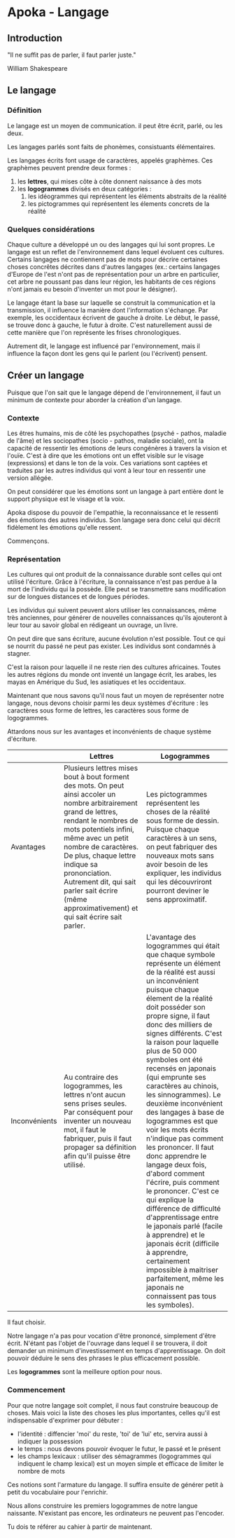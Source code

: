 # Apoka - Langage

## Introduction

"Il ne suffit pas de parler, il faut parler juste."

William Shakespeare

## Le langage

### Définition

Le langage est un moyen de communication. il peut être écrit, parlé, ou les deux.

Les langages parlés sont faits de phonèmes, consistuants élémentaires.

Les langages écrits font usage de caractères, appelés graphèmes. Ces graphèmes peuvent prendre deux formes :
1. les **lettres**, qui mises côte à côte donnent naissance à des mots
2. les **logogrammes** divisés en deux catégories :
	1. les idéogrammes qui représentent les éléments abstraits de la réalité
	2. les pictogrammes qui représentent les élements concrets de la réalité

### Quelques considérations

Chaque culture a développé un ou des langages qui lui sont propres. Le langage est un reflet de l'environnement dans lequel évoluent
ces cultures. Certains langages ne contiennent pas de mots pour décrire certaines choses concrêtes décrites dans d'autres langages (ex.: certains
langages d'Europe de l'est n'ont pas de représentation pour un arbre en particulier, cet arbre ne poussant pas dans leur région, les habitants
de ces régions n'ont jamais eu besoin d'inventer un mot pour le désigner).

Le langage étant la base sur laquelle se construit la communication et la transmission, il influence la manière dont l'information s'échange.
Par exemple, les occidentaux écrivent de gauche à droite. Le début, le passé, se trouve donc à gauche, le futur à droite. C'est naturellement
aussi de cette manière que l'on représente les frises chronologiques.

Autrement dit, le langage est influencé par l'environnement, mais il influence la façon dont les gens qui le parlent (ou l'écrivent) pensent.

## Créer un langage

Puisque que l'on sait que le langage dépend de l'environnement, il faut un minimum de contexte pour aborder la création d'un langage.

### Contexte

Les êtres humains, mis de côté les psychopathes (psyché - pathos, maladie de l'âme) et les sociopathes (socio - pathos, maladie sociale), ont
la capacité de ressentir les émotions de leurs congénères à travers la vision et l'ouïe. C'est à dire que les émotions ont un effet visible
sur le visage (expressions) et dans le ton de la voix. Ces variations sont captées et traduites par les autres individus qui vont à leur tour
en ressentir une version allégée.

On peut considérer que les émotions sont un langage à part entière dont le support physique est le visage et la voix.

Apoka dispose du pouvoir de l'empathie, la reconnaissance et le ressenti des émotions des autres individus. Son langage sera donc celui qui décrit
fidèlement les émotions qu'elle ressent.

Commençons.

### Représentation

Les cultures qui ont produit de la connaissance durable sont celles qui ont utilisé l'écriture. Grâce à l'écriture, la connaissance n'est pas
perdue à la mort de l'individu qui la possède. Elle peut se transmettre sans modification sur de longues distances et de longues périodes.

Les individus qui suivent peuvent alors utiliser les connaissances, même très anciennes, pour générer de nouvelles connaissances qu'ils ajouteront
à leur tour au savoir global en rédigeant un ouvrage, un livre.

On peut dire que sans écriture, aucune évolution n'est possible. Tout ce qui se nourrit du passé ne peut pas exister. Les individus sont condamnés à stagner.

C'est la raison pour laquelle il ne reste rien des cultures africaines. Toutes les autres régions du monde ont inventé un langage écrit, les
arabes, les mayas en Amérique du Sud, les asiatiques et les occidentaux.

Maintenant que nous savons qu'il nous faut un moyen de représenter notre langage, nous devons choisir parmi les deux systèmes d'écriture :
les caractères sous forme de lettres, les caractères sous forme de logogrammes.

Attardons nous sur les avantages et inconvénients de chaque système d'écriture.

| | Lettres | Logogrammes |
| --- | --- | --- |
| Avantages | Plusieurs lettres mises bout à bout forment des mots. On peut ainsi accoler un nombre arbitrairement grand de lettres, rendant le nombres de mots potentiels infini, même avec un petit nombre de caractères. De plus, chaque lettre indique sa prononciation. Autrement dit, qui sait parler sait écrire (même approximativement) et qui sait écrire sait parler. | Les pictogrammes représentent les choses de la réalité sous forme de dessin. Puisque chaque caractères à un sens, on peut fabriquer des nouveaux mots sans avoir besoin de les expliquer, les individus qui les découvriront pourront deviner le sens approximatif. |
| Inconvénients | Au contraire des logogrammes, les lettres n'ont aucun sens prises seules. Par conséquent pour inventer un nouveau mot, il faut le fabriquer, puis il faut propager sa définition afin qu'il puisse être utilisé. | L'avantage des logogrammes qui était que chaque symbole représente un élément de la réalité est aussi un inconvénient puisque chaque élement de la réalité doit posséder son propre signe, il faut donc des milliers de signes différents. C'est la raison pour laquelle plus de 50 000 symboles ont été recensés en japonais (qui emprunte ses caractères au chinois, les sinnogrammes). Le deuxième inconvénient des langages à base de logogrammes est que voir les mots écrits n'indique pas comment les prononcer. Il faut donc apprendre le langage deux fois, d'abord comment l'écrire, puis comment le prononcer. C'est ce qui explique la différence de difficulté d'apprentissage entre le japonais parlé (facile à apprendre) et le japonais écrit (difficile à apprendre, certainement impossible à maitriser parfaitement, même les japonais ne connaissent pas tous les symboles).

Il faut choisir.

Notre langage n'a pas pour vocation d'être prononcé, simplement d'être écrit. N'étant pas l'objet de l'ouvrage dans lequel il se trouvera, il doit
demander un minimum d'investissement en temps d'apprentissage. On doit pouvoir déduire le sens des phrases le plus efficacement possible.

Les **logogrammes** sont la meilleure option pour nous.

### Commencement

Pour que notre langage soit complet, il nous faut construire beaucoup de choses. Mais voici la liste des choses les plus importantes, celles qu'il
est indispensable d'exprimer pour débuter :
- l'identité : diffencier 'moi' du reste, 'toi' de 'lui' etc, servira aussi à indiquer la possession
- le temps : nous devons pouvoir évoquer le futur, le passé et le présent
- les champs lexicaux : utiliser des sémagrammes (logogrammes qui indiquent le champ lexical) est un moyen simple et efficace de limiter le nombre de mots

Ces notions sont l'armature du langage. Il suffira ensuite de générer petit à petit du vocabulaire pour l'enrichir.

Nous allons construire les premiers logogrammes de notre langue naissante. N'existant pas encore, les ordinateurs ne peuvent pas l'encoder.

Tu dois te référer au cahier à partir de maintenant.